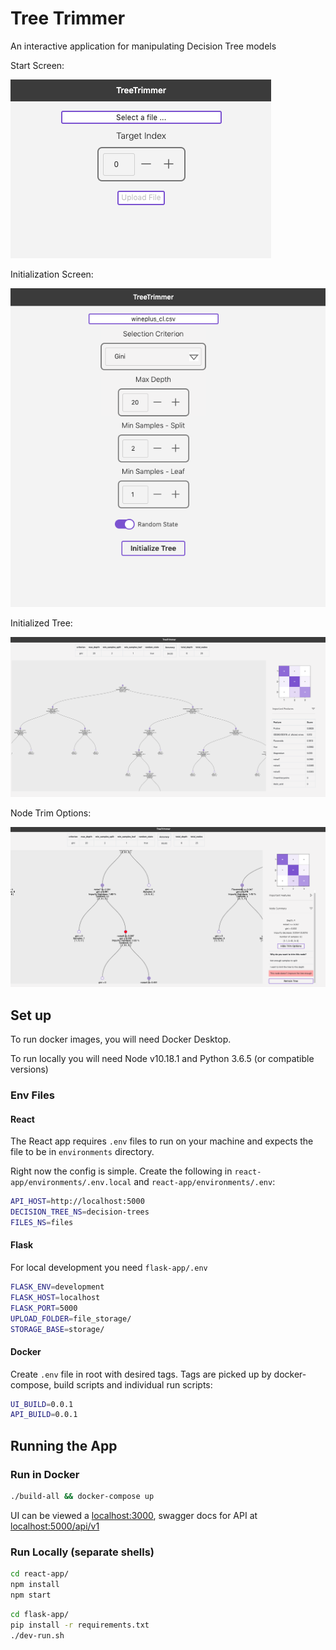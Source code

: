 # Tree Trimmer

An interactive application for manipulating Decision Tree models

Start Screen:

![Start Screen](screenshots/start-screen.png)

Initialization Screen:

![Loaded File](screenshots/loaded-file.png)

Initialized Tree:

![Initialized Tree](screenshots/initialized-tree.png)

Node Trim Options:

![Trim Options](screenshots/trim-options.png)

## Set up

To run docker images, you will need Docker Desktop.

To run locally you will need Node v10.18.1 and Python 3.6.5 (or compatible versions)

### Env Files

#### React

The React app requires ```.env``` files to run on your machine and expects the file to be in ```environments``` directory.

Right now the config is simple. Create the following in ```react-app/environments/.env.local``` and ```react-app/environments/.env```:

```bash
API_HOST=http://localhost:5000
DECISION_TREE_NS=decision-trees
FILES_NS=files
```

#### Flask

For local development you need ```flask-app/.env```

```bash
FLASK_ENV=development
FLASK_HOST=localhost
FLASK_PORT=5000
UPLOAD_FOLDER=file_storage/
STORAGE_BASE=storage/
```

#### Docker

Create ```.env``` file in root with desired tags. Tags are picked up by docker-compose, build scripts and individual run scripts:

```bash
UI_BUILD=0.0.1
API_BUILD=0.0.1
```

## Running the App

### Run in Docker

```bash
./build-all && docker-compose up
```

UI can be viewed a [localhost:3000](http://localhost:3000/), swagger docs for API at [localhost:5000/api/v1](http://localhost:5000/api/v1)

### Run Locally (separate shells)

```bash
cd react-app/
npm install
npm start
```

```bash
cd flask-app/
pip install -r requirements.txt
./dev-run.sh
```
